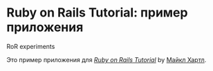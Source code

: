 # Ruby on Rails Tutorial: пример приложения
RoR experiments

Это пример приложения для
[*Ruby on Rails Tutorial*](http://railstutorial.org/)
by [Майкл Хартл](http://michaelhartl.com/).
